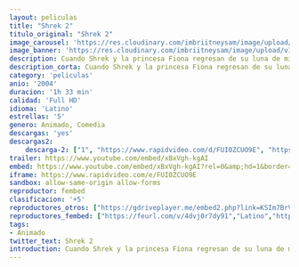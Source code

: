 ```yaml
---
layout: peliculas
title: "Shrek 2"
titulo_original: "Shrek 2"
image_carousel: 'https://res.cloudinary.com/imbriitneysam/image/upload/v1542779920/sherk2-poster-min.jpg'
image_banner: 'https://res.cloudinary.com/imbriitneysam/image/upload/v1542779921/sherk2-banner-min.jpg'
description: Cuando Shrek y la princesa Fiona regresan de su luna de miel, los padres de ella los invitan a visitar el reino de Muy Muy Lejano para celebrar la boda. Para Shrek, al que nunca abandona su fiel amigo Asno, esto constituye un gran problema. Los padres de Fiona, por su parte, no esperaban que su yerno tuviera un aspecto semejante y, mucho menos, que su hija hubiera cambiado tanto.
description_corta: Cuando Shrek y la princesa Fiona regresan de su luna de miel, los padres de ella los invitan a visitar el reino de Muy Muy Lejano para celebrar la boda. Para Shrek, al que nunca abandona su fiel amigo Asno, esto constituye un gran problema. Los padres de Fiona, por su parte, no
category: 'peliculas'
anio: '2004'
duracion: '1h 33 min'
calidad: 'Full HD'
idioma: 'Latino'
estrellas: '5'
genero: Animado, Comedia
descargas: 'yes'
descargas2:
    descarga-2: ["1", "https://www.rapidvideo.com/d/FUI0ZCUO9E", "https://www.google.com/s2/favicons?domain=www.rapidvideo.com","RapidVideo","https://res.cloudinary.com/imbriitneysam/image/upload/v1541473684/mexico.png", "Latino", "Full HD"]
trailer: https://www.youtube.com/embed/xBxVgh-kgAI
embed: https://www.youtube.com/embed/xBxVgh-kgAI?rel=0&amp;hd=1&border=0&wmode=opaque&enablejsapi=1&modestbranding=1&controls=1&showinfo=1
iframe: https://www.rapidvideo.com/e/FUI0ZCUO9E
sandbox: allow-same-origin allow-forms
reproductor: fembed
clasificacion: '+5'
reproductores_otros: ["https://gdriveplayer.me/embed2.php?link=KSIm7BrVbq0QbI8eOIxEPARy6UtdxKnol%252F6yHdU5IwlpeKJDtZbzfL0gbgLeciNUvIIEV1rZSv%252B3%252BtNUusKywOa%252FIvtDT82PJxmqklqft0uiO8BSX9le8c6Hu7hkxBiDJAlelyhB%252B2VhvF%252FTD76AQZZJSQJxSvIMa%252FpIwJY5AvCZEdY5PveyaXlUrru%252BwG9ijF0KhvFlxav0cprJprkbqf","Latino","https://www.zembed.to/public/dist/asteroid.html?id=c08be3b2ed9fdd2a6720dd78c6d909b0&title=Shrek%202","Latino","https://mstream.website/09mijjars6np","Latino"]
reproductores_fembed: ["https://feurl.com/v/4dvj0r7dy91","Latino","https://feurl.com/v/gq0gkb-dr1838ed","Latino"]
tags:
- Animado
twitter_text: Shrek 2
introduction: Cuando Shrek y la princesa Fiona regresan de su luna de miel, los padres de ella los invitan a visitar el reino de Muy Muy Lejano para celebrar la boda. Para Shrek, al que nunca abandona su fiel amigo Asno, esto constituye un gran problema. Los padres de Fiona, por su parte, no
---
```












